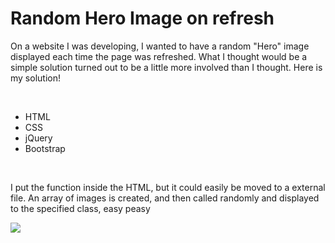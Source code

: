 <h1>Random Hero Image on refresh</h1>

<p>On a website I was developing, I wanted to have a random "Hero" image displayed each time the page was refreshed. What I thought would be a simple solution turned out to be a little more involved than I thought. Here is my solution! </p>

<br>

<ul>
<li>HTML</li>
<li>CSS</li>
<li>jQuery</li>
<li>Bootstrap</li>
</ul>

<br>

<p>I put the function inside the HTML, but it could easily be moved to a external file. An array of images is created, and then called randomly and displayed to the specified class, easy peasy<p>

<img src="/img/readme/random.gif">